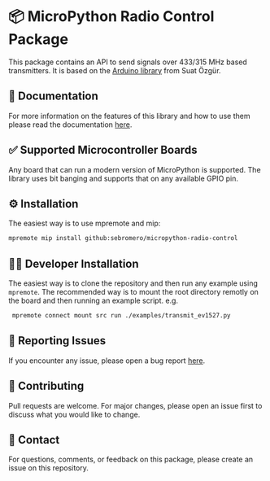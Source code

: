 # 📦 MicroPython Radio Control Package

This package contains an API to send signals over 433/315 MHz based transmitters.
It is based on the [Arduino library](https://github.com/sui77/rc-switch) from Suat Özgür.

## 📖 Documentation
For more information on the features of this library and how to use them please read the documentation [here](./docs/).

## ✅ Supported Microcontroller Boards

Any board that can run a modern version of MicroPython is supported.
The library uses bit banging and supports that on any available GPIO pin.

## ⚙️ Installation

The easiest way is to use mpremote and mip: 
```bash
mpremote mip install github:sebromero/micropython-radio-control
```

## 🧑‍💻 Developer Installation

The easiest way is to clone the repository and then run any example using `mpremote`.
The recommended way is to mount the root directory remotly on the board and then running an example script. e.g.

```bash
 mpremote connect mount src run ./examples/transmit_ev1527.py
```

## 🐛 Reporting Issues

If you encounter any issue, please open a bug report [here](https://github.com/sebromero/micropython-radio-control/issues). 

## 💪 Contributing

Pull requests are welcome. For major changes, please open an issue first to discuss what you would like to change.

## 🤙 Contact

For questions, comments, or feedback on this package, please create an issue on this repository.